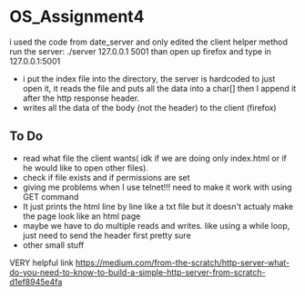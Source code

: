 # OS_Assignment4

i used the code from date_server and only edited the client helper method
run the server: ./server 127.0.0.1 5001
than open up firefox and type in 127.0.0.1:5001

- i put the index file into the directory, the server is hardcoded to just open it, it reads the file and puts all the data into a char[] then I append it after the http response header.
- writes all the data of the body (not the header) to the client (firefox)

## To Do
- read what file the client wants( idk if we are doing only index.html or if he would like to open other files).
- check if file exists and if permissions are set
- giving me problems when I use telnet!!! need to make it work with using GET command
- It just prints the html line by line like a txt file but it doesn't actualy make the page look like an html page
- maybe we have to do multiple reads and writes. like using a while loop, just need to send the header first pretty sure
- other small stuff 

VERY  helpful link
https://medium.com/from-the-scratch/http-server-what-do-you-need-to-know-to-build-a-simple-http-server-from-scratch-d1ef8945e4fa
